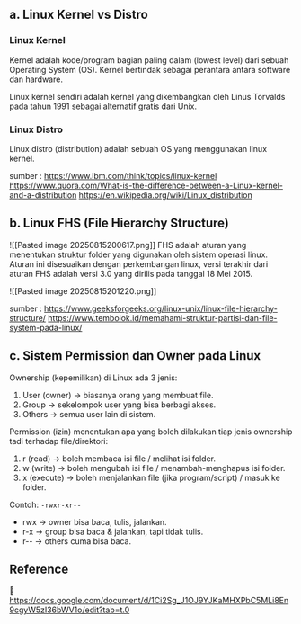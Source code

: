 
## a. Linux Kernel vs Distro

### Linux Kernel
Kernel adalah kode/program bagian paling dalam (lowest level) dari sebuah Operating System (OS). Kernel bertindak sebagai perantara antara software dan hardware.

Linux kernel sendiri adalah kernel yang dikembangkan oleh Linus Torvalds pada tahun 1991 sebagai alternatif gratis dari Unix. 

### Linux Distro
Linux distro (distribution) adalah sebuah OS yang menggunakan linux kernel.


sumber : 
https://www.ibm.com/think/topics/linux-kernel
https://www.quora.com/What-is-the-difference-between-a-Linux-kernel-and-a-distribution
https://en.wikipedia.org/wiki/Linux_distribution


## b. Linux FHS (File Hierarchy Structure)
![[Pasted image 20250815200617.png]]
FHS adalah aturan yang menentukan struktur folder yang digunakan oleh sistem operasi linux. Aturan ini disesuaikan dengan perkembangan linux, versi terakhir dari aturan FHS adalah versi 3.0 yang dirilis pada tanggal 18 Mei 2015.

![[Pasted image 20250815201220.png]]


sumber :
https://www.geeksforgeeks.org/linux-unix/linux-file-hierarchy-structure/
https://www.tembolok.id/memahami-struktur-partisi-dan-file-system-pada-linux/


## c. Sistem Permission dan Owner pada Linux
Ownership (kepemilikan) di Linux ada 3 jenis:
1. User (owner) → biasanya orang yang membuat file.
2. Group → sekelompok user yang bisa berbagi akses.
3. Others → semua user lain di sistem.

Permission (izin) menentukan apa yang boleh dilakukan tiap jenis ownership tadi terhadap file/direktori:
1. r (read) → boleh membaca isi file / melihat isi folder.
2. w (write) → boleh mengubah isi file / menambah-menghapus isi folder.
3. x (execute) → boleh menjalankan file (jika program/script) / masuk ke folder.

Contoh: `-rwxr-xr--`
- rwx → owner bisa baca, tulis, jalankan.
- r-x → group bisa baca & jalankan, tapi tidak tulis.
- r-- → others cuma bisa baca.






## Reference
🔗 https://docs.google.com/document/d/1Ci2Sg_J1OJ9YJKaMHXPbC5MLi8En9cgyW5zI36bWV1o/edit?tab=t.0